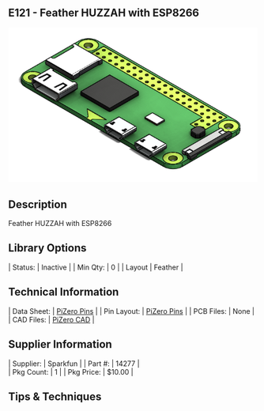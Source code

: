 ## E121 - Feather HUZZAH with ESP8266

![image](CAD/E121%20-%20raspberry-pi-zero-w/image.PNG)

## Description    

Feather HUZZAH with ESP8266

## Library Options

| Status: | Inactive |
| Min Qty: | 0 |
| Layout | Feather | 

## Technical Information

| Data Sheet: | [PiZero Pins](https://cdn.sparkfun.com/assets/learn_tutorials/6/7/6/PiZero_1.pdf) |
| Pin Layout: | [PiZero Pins](https://cdn.sparkfun.com/assets/learn_tutorials/6/7/6/PiZero_1.pdf) |
| PCB Files: | None |
| CAD Files: | [PiZero CAD](https://github.com/lciscon/IPL-Microlab/tree/main/Components/Elec/CAD/E121%20-%20raspberry-pi-zero-w) |

## Supplier Information

| Supplier: | Sparkfun |
| Part #: | 14277 |         
| Pkg Count: | 1 |
| Pkg Price: | $10.00 |

## Tips & Techniques

